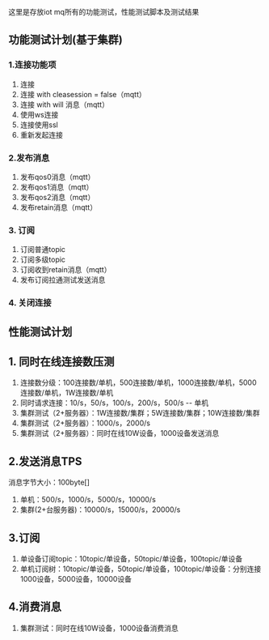 这里是存放iot mq所有的功能测试，性能测试脚本及测试结果
## 功能测试计划(基于集群)
### 1.连接功能项
1. 连接
2. 连接 with cleasession = false（mqtt）
3. 连接 with will 消息（mqtt）
4. 使用ws连接
5. 连接使用ssl
6. 重新发起连接
### 2.发布消息
1. 发布qos0消息（mqtt）
2. 发布qos1消息（mqtt）
3. 发布qos2消息（mqtt）
4. 发布retain消息（mqtt）
### 3. 订阅
1. 订阅普通topic
2. 订阅多级topic
3. 订阅收到retain消息（mqtt）
4. 发布订阅拉通测试发送消息
### 4. 关闭连接


## 性能测试计划
## 1. 同时在线连接数压测
1. 连接数分级：100连接数/单机，500连接数/单机，1000连接数/单机，5000连接数/单机，1W连接数/单机
2. 同时请求连接：10/s，50/s，100/s，200/s，500/s  -- 单机
3. 集群测试（2+服务器）：1W连接数/集群；5W连接数/集群；10W连接数/集群
4. 集群测试（2+服务器）：1000/s，2000/s
5. 集群测试（2+服务器）：同时在线10W设备，1000设备发送消息
## 2.发送消息TPS
消息字节大小：100byte[]
1. 单机：500/s，1000/s，5000/s，10000/s
2. 集群(2+台服务器)：10000/s，15000/s，20000/s
## 3.订阅
1. 单设备订阅topic：10topic/单设备，50topic/单设备，100topic/单设备
2. 单机订阅树：10topic/单设备，50topic/单设备，100topic/单设备：分别连接1000设备，5000设备，10000设备
## 4.消费消息
1. 集群测试：同时在线10W设备，1000设备消费消息




